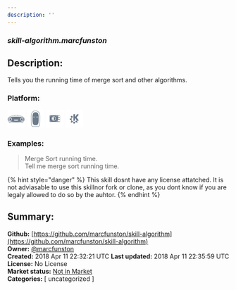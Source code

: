 ```yaml
---
description: ''
---
```


### _skill-algorithm.marcfunston_  
## Description:  
Tells you the running time of merge sort and other algorithms.  
  
  
### Platform:  
 ![Mark I](../.gitbook/assets/mark-1-icon.png)  ![Mark II](../.gitbook/assets/mark-2-icon.png)  ![Picroft](../.gitbook/assets/picroft-icon.png)  ![plasmoid](../.gitbook/assets/kde.png)   
### Examples:  
> Merge Sort running time.  
> Tell me merge sort running time.  
  
{% hint style="danger" %}
This skill dosnt have any license attatched. It is not adviasable to use this skillnor fork or clone, as you dont know if you are legaly allowed to do so by the auhtor.
{% endhint %}
  
## Summary:  
**Github:** [https://github.com/marcfunston/skill-algorithm](https://github.com/marcfunston/skill-algorithm)  
**Owner:** [@marcfunston](https://github.com/marcfunston)  
**Created:** 2018 Apr 11 22:32:21 UTC  **Last updated:** 2018 Apr 11 22:35:59 UTC  
**License:** No License  
**Market status:** [Not in Market](https://market.mycroft.ai/skill/)  
**Categories:** [ uncategorized ]   
